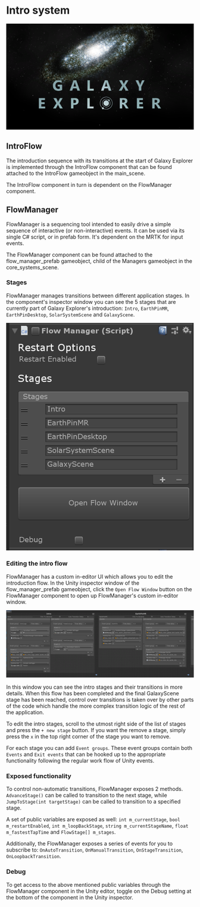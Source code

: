 # Intro system

![Intro system](Images/intro_flow_galaxy_explorer.png)

## IntroFlow
The introduction sequence with its transitions at the start of Galaxy Explorer is implemented through the IntroFlow component that can be found attached to the IntroFlow gameobject in the main_scene.

The IntroFlow component in turn is dependent on the FlowManager component.

## FlowManager
FlowManager is a sequencing tool intended to easily drive a simple sequence of interactive (or non-interactive) events. It can be used via its single C# script, or in prefab form. It's dependent on the MRTK for input events.

The FlowManager component can be found attached to the flow_manager_prefab gameobject, child of the Managers gameobject in the core_systems_scene.

### Stages
FlowManager manages transitions between different application stages. In the component's inspector window you can see the 5 stages that are currently part of Galaxy Explorer's introduction: `Intro`, `EarthPinMR`, `EarthPinDesktop`, `SolarSystemScene` and `GalaxyScene`.

![Flow manager stages](Images/flow_manager_inspector.png)

### Editing the intro flow
FlowManager has a custom in-editor UI which allows you to edit the introduction flow. In the Unity inspector window of the flow_manager_prefab gameobject, click the `Open Flow Window` button on the FlowManager component to open up FlowManager's custom in-editor window.

![In-editor UI](Images/flow_manager_in_editor_ui.png)

In this window you can see the intro stages and their transitions in more details. When this flow has been completed and the final GalaxyScene stage has been reached, control over transitions is taken over by other parts of the code which handle the more complex transition logic of the rest of the application.

To edit the intro stages, scroll to the utmost right side of the list of stages and press the `+ new stage` button. If you want the remove a stage, simply press the `x` in the top right corner of the stage you want to remove.

For each stage you can add `Event groups`. These event groups contain both `Events` and `Exit events` that can be hooked up to the appropriate functionality following the regular work flow of Unity events.

### Exposed functionality
To control non-automatic transitions, FlowManager exposes 2 methods. `AdvanceStage()` can be called to transition to the next stage, while `JumpToStage(int targetStage)` can be called to transition to a specified stage.

A set of public variables are exposed as well: `int m_currentStage`, `bool m_restartEnabled`, `int m_loopBackStage`, `string m_currentStageName`, `float m_fastestTapTime` and `FlowStage[] m_stages`.

Additionally, the FlowManager exposes a series of events for you to subscribe to: `OnAutoTransition`, `OnManualTransition`, `OnStageTransition`, `OnLoopbackTransition`.

### Debug
To get access to the above mentioned public variables through the FlowManager component in the Unity editor, toggle on the Debug setting at the bottom of the component in the Unity inspector.